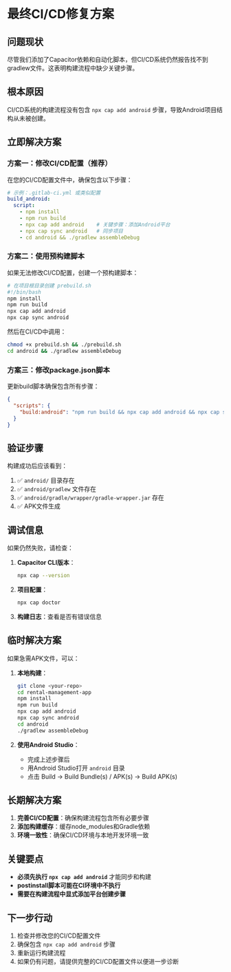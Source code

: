 # 最终CI/CD修复方案

## 问题现状

尽管我们添加了Capacitor依赖和自动化脚本，但CI/CD系统仍然报告找不到gradlew文件。这表明构建流程中缺少关键步骤。

## 根本原因

CI/CD系统的构建流程没有包含 `npx cap add android` 步骤，导致Android项目结构从未被创建。

## 立即解决方案

### 方案一：修改CI/CD配置（推荐）

在您的CI/CD配置文件中，确保包含以下步骤：

```yaml
# 示例：.gitlab-ci.yml 或类似配置
build_android:
  script:
    - npm install
    - npm run build
    - npx cap add android    # 关键步骤：添加Android平台
    - npx cap sync android   # 同步项目
    - cd android && ./gradlew assembleDebug
```

### 方案二：使用预构建脚本

如果无法修改CI/CD配置，创建一个预构建脚本：

```bash
# 在项目根目录创建 prebuild.sh
#!/bin/bash
npm install
npm run build
npx cap add android
npx cap sync android
```

然后在CI/CD中调用：
```bash
chmod +x prebuild.sh && ./prebuild.sh
cd android && ./gradlew assembleDebug
```

### 方案三：修改package.json脚本

更新build脚本确保包含所有步骤：

```json
{
  "scripts": {
    "build:android": "npm run build && npx cap add android && npx cap sync android && cd android && ./gradlew assembleDebug"
  }
}
```

## 验证步骤

构建成功后应该看到：
1. ✅ `android/` 目录存在
2. ✅ `android/gradlew` 文件存在
3. ✅ `android/gradle/wrapper/gradle-wrapper.jar` 存在
4. ✅ APK文件生成

## 调试信息

如果仍然失败，请检查：

1. **Capacitor CLI版本**：
   ```bash
   npx cap --version
   ```

2. **项目配置**：
   ```bash
   npx cap doctor
   ```

3. **构建日志**：查看是否有错误信息

## 临时解决方案

如果急需APK文件，可以：

1. **本地构建**：
   ```bash
   git clone <your-repo>
   cd rental-management-app
   npm install
   npm run build
   npx cap add android
   npx cap sync android
   cd android
   ./gradlew assembleDebug
   ```

2. **使用Android Studio**：
   - 完成上述步骤后
   - 用Android Studio打开 `android` 目录
   - 点击 Build → Build Bundle(s) / APK(s) → Build APK(s)

## 长期解决方案

1. **完善CI/CD配置**：确保构建流程包含所有必要步骤
2. **添加构建缓存**：缓存node_modules和Gradle依赖
3. **环境一致性**：确保CI/CD环境与本地开发环境一致

## 关键要点

- **必须先执行 `npx cap add android`** 才能同步和构建
- **postinstall脚本可能在CI环境中不执行**
- **需要在构建流程中显式添加平台创建步骤**

## 下一步行动

1. 检查并修改您的CI/CD配置文件
2. 确保包含 `npx cap add android` 步骤
3. 重新运行构建流程
4. 如果仍有问题，请提供完整的CI/CD配置文件以便进一步诊断
